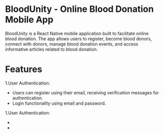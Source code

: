 # BloodUnity - Online Blood Donation Mobile App

BloodUnity is a React Native mobile application built to facilitate online blood donation. The app allows users to register, become blood donors, connect with donors, manage blood donation events, and access informative articles related to blood donation.

# Features

1.User Authentication:
<ul>
<li>Users can register using their email, receiving verification messages for authentication.</li>
<li>Login functionality using email and password.</li>
</ul>

1.User Authentication:
<ul>
<li></li>
<li></li>
</ul>